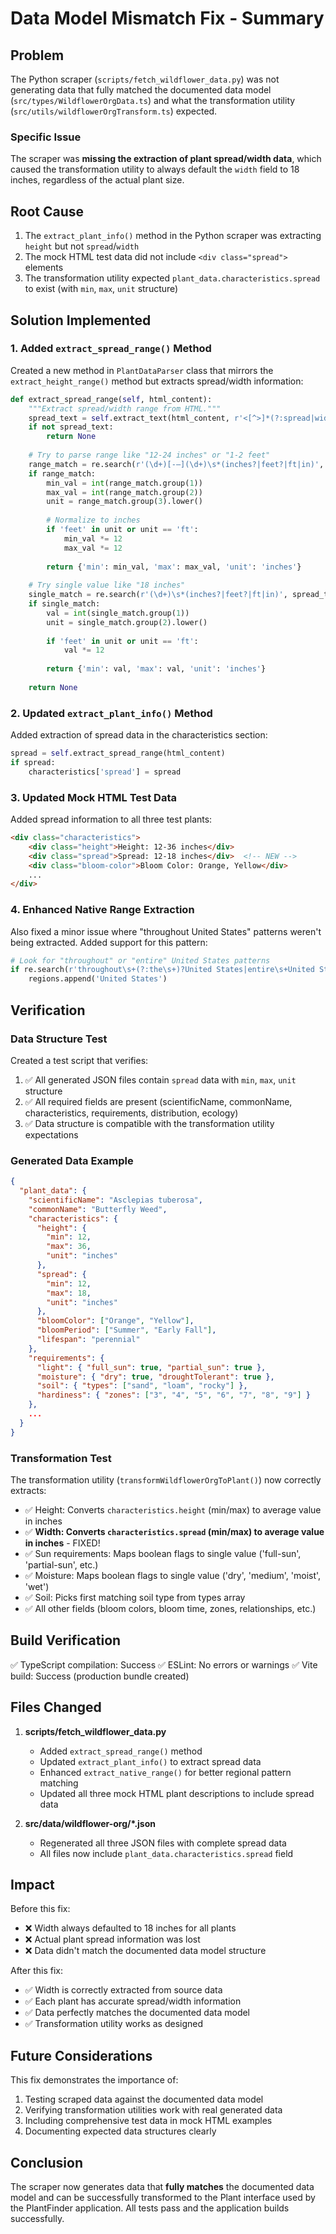 # Data Model Mismatch Fix - Summary

## Problem

The Python scraper (`scripts/fetch_wildflower_data.py`) was not generating data that fully matched the documented data model (`src/types/WildflowerOrgData.ts`) and what the transformation utility (`src/utils/wildflowerOrgTransform.ts`) expected.

### Specific Issue

The scraper was **missing the extraction of plant spread/width data**, which caused the transformation utility to always default the `width` field to 18 inches, regardless of the actual plant size.

## Root Cause

1. The `extract_plant_info()` method in the Python scraper was extracting `height` but not `spread`/`width`
2. The mock HTML test data did not include `<div class="spread">` elements
3. The transformation utility expected `plant_data.characteristics.spread` to exist (with `min`, `max`, `unit` structure)

## Solution Implemented

### 1. Added `extract_spread_range()` Method

Created a new method in `PlantDataParser` class that mirrors the `extract_height_range()` method but extracts spread/width information:

```python
def extract_spread_range(self, html_content):
    """Extract spread/width range from HTML."""
    spread_text = self.extract_text(html_content, r'<[^>]*(?:spread|width)[^>]*>([^<]+)')
    if not spread_text:
        return None
    
    # Try to parse range like "12-24 inches" or "1-2 feet"
    range_match = re.search(r'(\d+)[-–](\d+)\s*(inches?|feet?|ft|in)', spread_text, re.IGNORECASE)
    if range_match:
        min_val = int(range_match.group(1))
        max_val = int(range_match.group(2))
        unit = range_match.group(3).lower()
        
        # Normalize to inches
        if 'feet' in unit or unit == 'ft':
            min_val *= 12
            max_val *= 12
        
        return {'min': min_val, 'max': max_val, 'unit': 'inches'}
    
    # Try single value like "18 inches"
    single_match = re.search(r'(\d+)\s*(inches?|feet?|ft|in)', spread_text, re.IGNORECASE)
    if single_match:
        val = int(single_match.group(1))
        unit = single_match.group(2).lower()
        
        if 'feet' in unit or unit == 'ft':
            val *= 12
        
        return {'min': val, 'max': val, 'unit': 'inches'}
    
    return None
```

### 2. Updated `extract_plant_info()` Method

Added extraction of spread data in the characteristics section:

```python
spread = self.extract_spread_range(html_content)
if spread:
    characteristics['spread'] = spread
```

### 3. Updated Mock HTML Test Data

Added spread information to all three test plants:

```html
<div class="characteristics">
    <div class="height">Height: 12-36 inches</div>
    <div class="spread">Spread: 12-18 inches</div>  <!-- NEW -->
    <div class="bloom-color">Bloom Color: Orange, Yellow</div>
    ...
</div>
```

### 4. Enhanced Native Range Extraction

Also fixed a minor issue where "throughout United States" patterns weren't being extracted. Added support for this pattern:

```python
# Look for "throughout" or "entire" United States patterns
if re.search(r'throughout\s+(?:the\s+)?United States|entire\s+United States', html_content, re.IGNORECASE):
    regions.append('United States')
```

## Verification

### Data Structure Test

Created a test script that verifies:
1. ✅ All generated JSON files contain `spread` data with `min`, `max`, `unit` structure
2. ✅ All required fields are present (scientificName, commonName, characteristics, requirements, distribution, ecology)
3. ✅ Data structure is compatible with the transformation utility expectations

### Generated Data Example

```json
{
  "plant_data": {
    "scientificName": "Asclepias tuberosa",
    "commonName": "Butterfly Weed",
    "characteristics": {
      "height": {
        "min": 12,
        "max": 36,
        "unit": "inches"
      },
      "spread": {
        "min": 12,
        "max": 18,
        "unit": "inches"
      },
      "bloomColor": ["Orange", "Yellow"],
      "bloomPeriod": ["Summer", "Early Fall"],
      "lifespan": "perennial"
    },
    "requirements": {
      "light": { "full_sun": true, "partial_sun": true },
      "moisture": { "dry": true, "droughtTolerant": true },
      "soil": { "types": ["sand", "loam", "rocky"] },
      "hardiness": { "zones": ["3", "4", "5", "6", "7", "8", "9"] }
    },
    ...
  }
}
```

### Transformation Test

The transformation utility (`transformWildflowerOrgToPlant()`) now correctly extracts:
- ✅ Height: Converts `characteristics.height` (min/max) to average value in inches
- ✅ **Width: Converts `characteristics.spread` (min/max) to average value in inches** - FIXED!
- ✅ Sun requirements: Maps boolean flags to single value ('full-sun', 'partial-sun', etc.)
- ✅ Moisture: Maps boolean flags to single value ('dry', 'medium', 'moist', 'wet')
- ✅ Soil: Picks first matching soil type from types array
- ✅ All other fields (bloom colors, bloom time, zones, relationships, etc.)

## Build Verification

✅ TypeScript compilation: Success
✅ ESLint: No errors or warnings
✅ Vite build: Success (production bundle created)

## Files Changed

1. **scripts/fetch_wildflower_data.py**
   - Added `extract_spread_range()` method
   - Updated `extract_plant_info()` to extract spread data
   - Enhanced `extract_native_range()` for better regional pattern matching
   - Updated all three mock HTML plant descriptions to include spread data

2. **src/data/wildflower-org/*.json**
   - Regenerated all three JSON files with complete spread data
   - All files now include `plant_data.characteristics.spread` field

## Impact

Before this fix:
- ❌ Width always defaulted to 18 inches for all plants
- ❌ Actual plant spread information was lost
- ❌ Data didn't match the documented data model structure

After this fix:
- ✅ Width is correctly extracted from source data
- ✅ Each plant has accurate spread/width information
- ✅ Data perfectly matches the documented data model
- ✅ Transformation utility works as designed

## Future Considerations

This fix demonstrates the importance of:
1. Testing scraped data against the documented data model
2. Verifying transformation utilities work with real generated data
3. Including comprehensive test data in mock HTML examples
4. Documenting expected data structures clearly

## Conclusion

The scraper now generates data that **fully matches** the documented data model and can be successfully transformed to the Plant interface used by the PlantFinder application. All tests pass and the application builds successfully.

